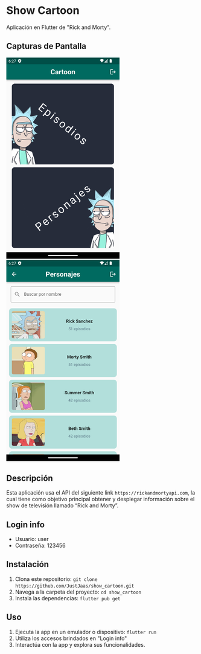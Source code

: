 # Show Cartoon

Aplicación en Flutter de "Rick and Morty".

## Capturas de Pantalla

<img src="assets/img/screenshot_1.png" alt="Captura de pantalla 1" width="300" />
<img src="assets/img/screenshot_2.png" alt="Captura de pantalla 2" width="300" />

## Descripción

Esta aplicación usa el API del siguiente link `https://rickandmortyapi.com`, la cual tiene como objetivo principal obtener y desplegar información sobre el show de televisión llamado “Rick and Morty”.

## Login info

- Usuario: user
- Contraseña: 123456

## Instalación

1. Clona este repositorio: `git clone https://github.com/JustJaas/show_cartoon.git`
2. Navega a la carpeta del proyecto: `cd show_cartoon`
3. Instala las dependencias: `flutter pub get`

## Uso

1. Ejecuta la app en un emulador o dispositivo: `flutter run`
2. Utiliza los accesos brindados en "Login info"
3. Interactúa con la app y explora sus funcionalidades.
